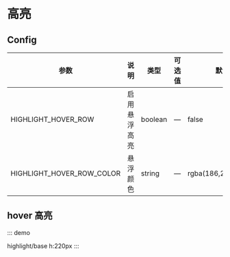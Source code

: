 # 高亮


## Config

| 参数                 | 说明           | 类型    | 可选值 | 默认值 |
| -------------------- | -------------- | ------- | ------ | ------ |
| HIGHLIGHT_HOVER_ROW | 启用悬浮高亮 | boolean | —      | false   |
| HIGHLIGHT_HOVER_ROW_COLOR | 悬浮颜色 | string | —      | rgba(186,203,231,0.1)   |

## hover 高亮

::: demo

highlight/base
h:220px
:::
